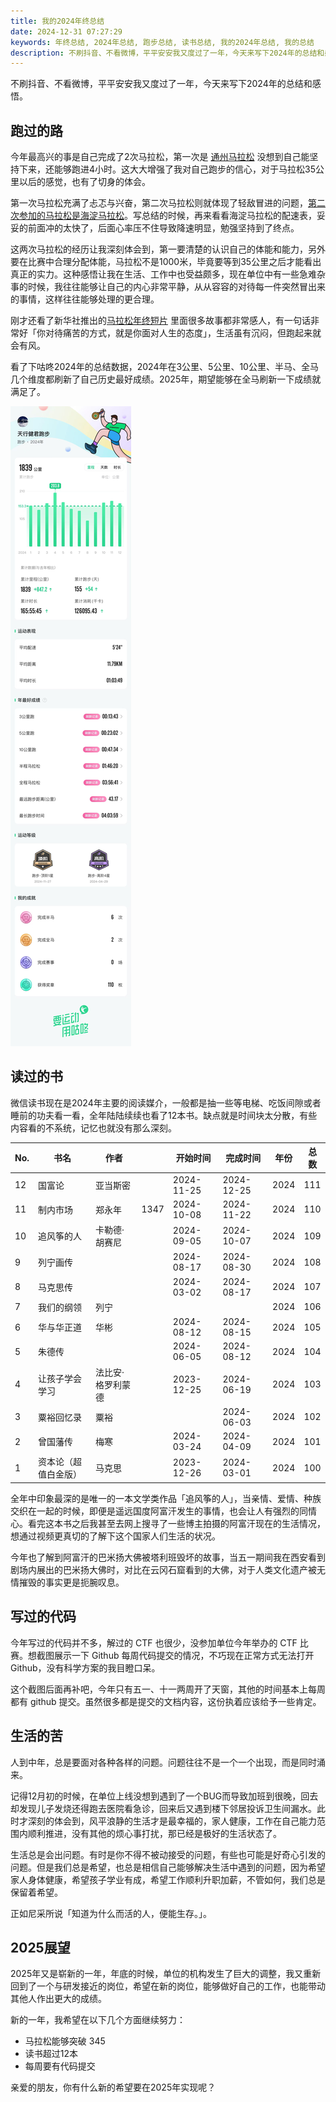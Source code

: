 ```yaml
---
title: 我的2024年终总结
date: 2024-12-31 07:27:29
keywords: 年终总结, 2024年总结, 跑步总结, 读书总结, 我的2024年总结, 我的总结
description: 不刷抖音、不看微博，平平安安我又度过了一年，今天来写下2024年的总结和感悟，2024年最突出的就是跑了两次马拉松。希望在新的一年里，每个人都能够健健康康，学有所得，业有所成。
---
```


不刷抖音、不看微博，平平安安我又度过了一年，今天来写下2024年的总结和感悟。

## 跑过的路
今年最高兴的事是自己完成了2次马拉松，第一次是 [通州马拉松](https://mp.weixin.qq.com/s/nrrgbwgj4eMJWwSsWRKdjQ) 没想到自己能坚持下来，还能够跑进4小时。这大大增强了我对自己跑步的信心，对于马拉松35公里以后的感觉，也有了切身的体会。

第一次马拉松充满了忐忑与兴奋，第二次马拉松则就体现了轻敌冒进的问题，[第二次参加的马拉松是海淀马拉松](https://mp.weixin.qq.com/s/iP2Wmv6UAQ4EF55bYc6sCw)。写总结的时候，再来看看海淀马拉松的配速表，妥妥的前面冲的太快了，后面心率压不住导致降速明显，勉强坚持到了终点。

这两次马拉松的经历让我深刻体会到，第一要清楚的认识自己的体能和能力，另外要在比赛中合理分配体能，马拉松不是1000米，毕竟要等到35公里之后才能看出真正的实力。这种感悟让我在生活、工作中也受益颇多，现在单位中有一些急难杂事的时候，我往往能够让自己的内心非常平静，从从容容的对待每一件突然冒出来的事情，这样往往能够处理的更合理。

刚才还看了新华社推出的[马拉松年终短片](https://mp.weixin.qq.com/s/Z5Ib0yAVGP1RJbysURb5Eg) 里面很多故事都非常感人，有一句话非常好「你对待痛苦的方式，就是你面对人生的态度」，生活虽有沉闷，但跑起来就会有风。

看了下咕咚2024年的总结数据，2024年在3公里、5公里、10公里、半马、全马几个维度都刷新了自己历史最好成绩。2025年，期望能够在全马刷新一下成绩就满足了。

![image-20241231105047644](20241231-goodbye-2024/image-20241231105047644.png)

## 读过的书

微信读书现在是2024年主要的阅读媒介，一般都是抽一些等电梯、吃饭间隙或者睡前的功夫看一看，全年陆陆续续也看了12本书。缺点就是时间块太分散，有些内容看的不系统，记忆也就没有那么深刻。

| No.   | 书名               | 作者          |      | 开始时间 | 完成时间 | 年份 | 总数  |
| ---- | -------------------- | ----------------- | ---- | ---------- | ---------- | ---- | ---- |
| 12   | 国富论               | 亚当斯密          |      | 2024-11-25 | 2024-12-25 | 2024 | 111  |
| 11   | 制内市场             | 郑永年            | 1347 | 2024-10-08 | 2024-11-22 | 2024 | 110  |
| 10   | 追风筝的人           | 卡勒德·胡赛尼     |      | 2024-09-05 | 2024-10-07 | 2024 | 109  |
| 9    | 列宁画传             |                   |      | 2024-08-17 | 2024-08-30 | 2024 | 108  |
| 8    | 马克思传             |                   |      | 2024-03-02 | 2024-08-17 | 2024 | 107  |
| 7    | 我们的纲领           | 列宁              |      |            |            | 2024 | 106  |
| 6    | 华与华正道           | 华彬              |      | 2024-08-12 | 2024-08-15 | 2024 | 105  |
| 5    | 朱德传               |                   |      | 2024-06-05 | 2024-08-12 | 2024 | 104  |
| 4    | 让孩子学会学习       | 法比安·格罗利蒙德 |      | 2023-12-25 | 2024-06-19 | 2024 | 103  |
| 3    | 粟裕回忆录           | 粟裕              |      |            | 2024-06-03 | 2024 | 102  |
| 2    | 曾国藩传             | 梅寒              |      | 2024-03-24 | 2024-04-09 | 2024 | 101  |
| 1    | 资本论（超值白金版） | 马克思            |      | 2023-12-26 | 2024-03-01 | 2024 | 100  |

全年中印象最深的是唯一的一本文学类作品「追风筝的人」，当亲情、爱情、种族交织在一起的时候，即便是遥远国度阿富汗发生的事情，也会让人有强烈的同情心。看完这本书之后我甚至去网上搜寻了一些博主拍摄的阿富汗现在的生活情况，想通过视频更真切的了解下这个国家人们生活的状况。

今年也了解到阿富汗的巴米扬大佛被塔利班毁坏的故事，当五一期间我在西安看到剧场内展出的巴米扬大佛时，对比在云冈石窟看到的大佛，对于人类文化遗产被无情摧毁的事实更是扼腕叹息。

## 写过的代码

今年写过的代码并不多，解过的 CTF 也很少，没参加单位今年举办的 CTF 比赛。想截图展示一下 Github 每周代码提交的情况，不巧现在正常方式无法打开 Github，没有科学方案的我目瞪口呆。

这个截图后面再补吧，今年只有五一、十一两周开了天窗，其他的时间基本上每周都有 github 提交。虽然很多都是提交的文档内容，这份执着应该给予一些肯定。

## 生活的苦

人到中年，总是要面对各种各样的问题。问题往往不是一个一个出现，而是同时涌来。

记得12月初的时候，在单位上线没想到遇到了一个BUG而导致加班到很晚，回去却发现儿子发烧还得跑去医院看急诊，回来后又遇到楼下邻居投诉卫生间漏水。此时才深刻的体会到，风平浪静的生活才是最幸福的，家人健康，工作在自己能力范围内顺利推进，没有其他的烦心事打扰，那已经是极好的生活状态了。

生活总是会出问题。有时是你不得不被动接受的问题，有些也可能是好奇心引发的问题。但是我们总是希望，也总是相信自己能够解决生活中遇到的问题，因为希望家人身体健康，希望孩子学业有成，希望工作顺利升职加薪，不管如何，我们总是保留着希望。

正如尼采所说「知道为什么而活的人，便能生存。」。

## 2025展望

2025年又是崭新的一年，年底的时候，单位的机构发生了巨大的调整，我又重新回到了一个与研发接近的岗位，希望在新的岗位，能够做好自己的工作，也能带动其他人作出更大的成绩。

新的一年，我希望在以下几个方面继续努力：
* 马拉松能够突破 345
* 读书超过12本
* 每周要有代码提交

亲爱的朋友，你有什么新的希望要在2025年实现呢？